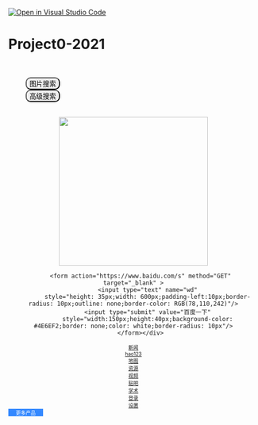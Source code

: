[![Open in Visual Studio Code](https://classroom.github.com/assets/open-in-vscode-f059dc9a6f8d3a56e377f745f24479a46679e63a5d9fe6f495e02850cd0d8118.svg)](https://classroom.github.com/online_ide?assignment_repo_id=7373550&assignment_repo_type=AssignmentRepo)
# Project0-2021
<!DOCTYPE html>
<meta charset="utf-8">
<html lang="en">
    <head>
        <title>百度一下，你就知道</title>
    </head>
    <style> 
        .divcss1{text-align:center;margin-top: 30px; } 
        .divcss4{text-align:right;margin-top: 40px; margin-right: 400px;}
        .divcss5{text-align: right;margin-top: 50px;margin-right: 400px;}
    </style> 
    <body>
        <div class="divcss5"><a href="index1.html">
            <button style="border-radius: 10px">图片搜索</button>
        </a>
        <a href="index2.html">
            <button style="border-radius: 10px;">高级搜索</button>
        </a>
    </div>
        <div class="divcss1"><img src="https://www.baidu.com/img/PCtm_d9c8750bed0b3c7d089fa7d55720d6cf.png" width="300px" />
       
        <form action="https://www.baidu.com/s" method="GET" target="_blank" >
            <input type="text" name="wd"
            style="height: 35px;width: 600px;padding-left:10px;border-radius: 10px;outline: none;border-color: RGB(78,110,242)"/>
            <input type="submit" value="百度一下"
            style="width:150px;height:40px;background-color: #4E6EF2;border: none;color: white;border-radius: 10px"/>
        </form></div>
</head>
<body style="margin:0 auto">
	<div class="div_head" >
			<div class="div_head1">
					<div class="div_head2" ><font size="1" ><ins>新闻 </ins></font></div>               
					<div class="div_head2" ><font size="1" ><ins>hao123</ins> </font></ins></div> 
					<div class="div_head2" ><font size="1" ><ins>地图 </ins></font></div> 
					<div class="div_head2" ><font size="1" ><ins>资源 </ins></font></div> 
					<div class="div_head2" ><font size="1" ><ins>视频 </ins></font></div> 
					<div class="div_head2" ><font size="1" ><ins>贴吧 </ins></font></div> 
					<div class="div_head2" ><font size="1" ><ins>学术 </ins></font></div> 
					<div class="div_head2" ><font size="1" ><ins>登录 </ins></font></div> 
					<div class="div_head2" ><font size="1" ><ins>设置 </ins></font></div>
					<div class="div_head2" style="width:70px;background-color:#38f" ><font size="1" color="white" >更多产品</font></div> 
			</div>
	</div>
 
	
	
</body>
</html>
